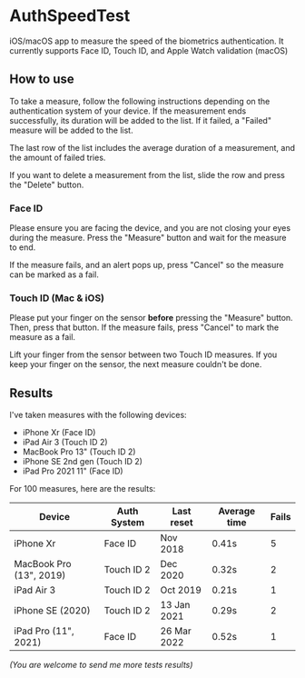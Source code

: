 # AuthSpeedTest
iOS/macOS app to measure the speed of the biometrics authentication.
It currently supports Face ID, Touch ID, and Apple Watch validation (macOS)


## How to use

To take a measure, follow the following instructions depending on the authentication system of your device. If the measurement ends successfully, its duration will be added to the list. If it failed, a "Failed" measure will be added to the list.

The last row of the list includes the average duration of a measurement, and the amount of failed tries.

If you want to delete a measurement from the list, slide the row and press the "Delete" button.

### Face ID
Please ensure you are facing the device, and you are not closing your eyes during the measure. Press the "Measure" button and wait for the measure to end.

If the measure fails, and an alert pops up, press "Cancel" so the measure can be marked as a fail.

### Touch ID (Mac & iOS)
Please put your finger on the sensor **before** pressing the "Measure" button. Then, press that button. If the measure fails, press "Cancel" to mark the measure as a fail.

Lift your finger from the sensor between two Touch ID measures. If you keep your finger on the sensor, the next measure couldn't be done.

## Results
I've taken measures with the following devices:

* iPhone Xr (Face ID)
* iPad Air 3 (Touch ID 2)
* MacBook Pro 13" (Touch ID 2)
* iPhone SE 2nd gen (Touch ID 2)
* iPad Pro 2021 11" (Face ID)

For 100 measures, here are the results:

| Device                  | Auth System | Last reset  | Average time | Fails |
|-------------------------|-------------|-------------|--------------|-------|
| iPhone Xr               | Face ID     | Nov 2018    | 0.41s        | 5     |
| MacBook Pro (13", 2019) | Touch ID 2  | Dec 2020    | 0.32s        | 2     |
| iPad Air 3              | Touch ID 2  | Oct 2019    | 0.21s        | 1     |
| iPhone SE (2020)        | Touch ID 2  | 13 Jan 2021 | 0.29s        | 2     |
| iPad Pro (11", 2021)    | Face ID     | 26 Mar 2022 | 0.52s        | 1     |


*(You are welcome to send me more tests results)*
